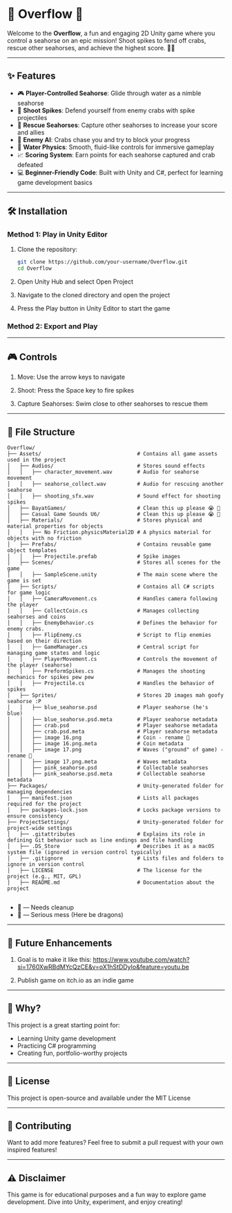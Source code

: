 # 🐚 Overflow 🌊

Welcome to the **Overflow**, a fun and engaging 2D Unity game where you control a seahorse on an epic mission! Shoot spikes to fend off crabs, rescue other seahorses, and achieve the highest score. 🦐🦀

---

## ✨ Features

- 🎮 **Player-Controlled Seahorse**: Glide through water as a nimble seahorse
- 🏹 **Shoot Spikes**: Defend yourself from enemy crabs with spike projectiles
- 🤝 **Rescue Seahorses**: Capture other seahorses to increase your score and allies
- 🌟 **Enemy AI**: Crabs chase you and try to block your progress
- 🌊 **Water Physics**: Smooth, fluid-like controls for immersive gameplay
- 📈 **Scoring System**: Earn points for each seahorse captured and crab defeated
- 💻 **Beginner-Friendly Code**: Built with Unity and C#, perfect for learning game development basics

---

## 🛠️ Installation

### Method 1: Play in Unity Editor

1. Clone the repository:

   ```bash
   git clone https://github.com/your-username/Overflow.git
   cd Overflow
   ```

2. Open Unity Hub and select Open Project

3. Navigate to the cloned directory and open the project

4. Press the Play button in Unity Editor to start the game

### Method 2: Export and Play
---

## 🎮 Controls

1. Move: Use the arrow keys to navigate

2. Shoot: Press the Space key to fire spikes

3. Capture Seahorses: Swim close to other seahorses to rescue them

---

## 📂 File Structure

```
Overflow/
├── Assets/                               # Contains all game assets used in the project
│   ├── Audios/                           # Stores sound effects
│   │   ├── character_movement.wav        # Audio for seahorse movement
│   │   ├── seahorse_collect.wav          # Audio for rescuing another seahorse
│   │   ├── shooting_sfx.wav              # Sound effect for shooting spikes
│   ├── BayatGames/                       # Clean this up please 😭 🧹
│   ├── Casual Game Sounds U6/            # Clean this up please 😭 🧹
│   ├── Materials/                        # Stores physical and material properties for objects
│   │   ├── No Friction.physicsMaterial2D # A physics material for objects with no friction
│   ├── Prefabs/                          # Contains reusable game object templates
│   │   ├── Projectile.prefab             # Spike images
│   ├── Scenes/                           # Stores all scenes for the game
│   │   ├── SampleScene.unity             # The main scene where the game is set
│   ├── Scripts/                          # Contains all C# scripts for game logic
│   │   ├── CameraMovement.cs             # Handles camera following the player
│   │   ├── CollectCoin.cs                # Manages collecting seahorses and coins
│   │   ├── EnemyBehavior.cs              # Defines the behavior for enemy crabs.
│   │   ├── FlipEnemy.cs                  # Script to flip enemies based on their direction
│   │   ├── GameManager.cs                # Central script for managing game states and logic
│   │   ├── PlayerMovement.cs             # Controls the movement of the player (seahorse)
│   │   ├── PreformSpikes.cs              # Manages the shooting mechanics for spikes pew pew
│   │   ├── Projectile.cs                 # Handles the behavior of spikes
│   ├── Sprites/                          # Stores 2D images mah goofy seahorse :P
│   │   ├── blue_seahorse.psd             # Player seahorse (he's blue)
│   │   ├── blue_seahorse.psd.meta        # Player seahorse metadata
│   │   ├── crab.psd                      # Player seahorse metadata
│   │   ├── crab.psd.meta                 # Player seahorse metadata
│   │   ├── image 16.png                  # Coin - rename 🧹
│   │   ├── image 16.png.meta             # Coin metadata 
│   │   ├── image 17.png                  # Waves ("ground" of game) - rename 🧹
│   │   ├── image 17.png.meta             # Waves metadata
│   │   ├── pink_seahorse.psd             # Collectable seahorses
│   │   ├── pink_seahorse.psd.meta        # Collectable seahorse metadata
├── Packages/                             # Unity-generated folder for managing dependencies
│   ├── manifest.json                     # Lists all packages required for the project
│   ├── packages-lock.json                # Locks package versions to ensure consistency
├── ProjectSettings/                      # Unity-generated folder for project-wide settings
│   ├── .gitattributes                    # Explains its role in defining Git behavior such as line endings and file handling
│   ├── .DS_Store                         # Describes it as a macOS system file (ignored in version control typically)
│   ├── .gitignore                        # Lists files and folders to ignore in version control
│   ├── LICENSE                           # The license for the project (e.g., MIT, GPL)
│   ├── README.md                         # Documentation about the project


```
* 🧹 — Needs cleanup
* 🐉 — Serious mess (Here be dragons)

---

## 🌟 Future Enhancements

1. Goal is to make it like this: https://www.youtube.com/watch?si=1760XwRBdMYcQzCE&v=oX1hStDDyIo&feature=youtu.be

2. Publish game on itch.io as an indie game


---

## 🤔 Why?

This project is a great starting point for:
- Learning Unity game development
- Practicing C# programming
- Creating fun, portfolio-worthy projects

---

## 📜 License

This project is open-source and available under the MIT License

---

## 🐾 Contributing

Want to add more features? Feel free to submit a pull request with your own inspired features!

---

## ⚠️ Disclaimer

This game is for educational purposes and a fun way to explore game development. Dive into Unity, experiment, and enjoy creating!
